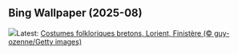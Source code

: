 ## Bing Wallpaper (2025-08)
![](https://www.bing.com/th?id=OHR.LorientCeltic_FR-FR1271228559_UHD.jpg&w=1000)Latest: [Costumes folkloriques bretons, Lorient, Finistère (© guy-ozenne/Getty images)](https://www.bing.com/th?id=OHR.LorientCeltic_FR-FR1271228559_UHD.jpg)